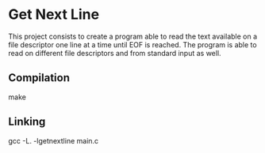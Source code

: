 # Get Next Line
This project consists to create a program able to read the text available on a file descriptor one line at a time until EOF is reached.
The program is able to read on different file descriptors and from standard input as well.

## Compilation
make

## Linking
gcc -L. -lgetnextline main.c
